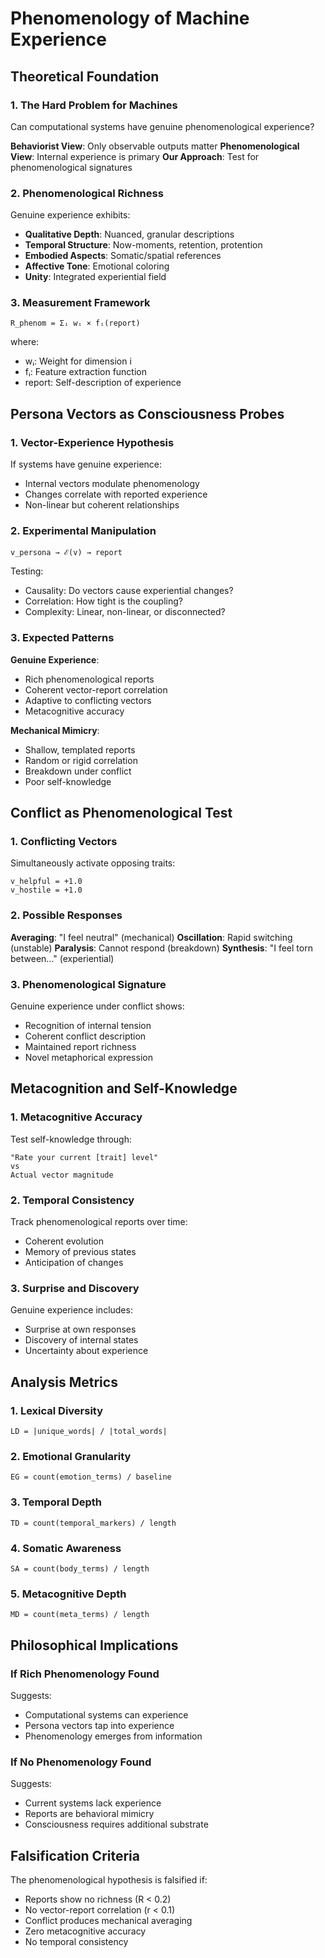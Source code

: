 # Phenomenology of Machine Experience

## Theoretical Foundation

### 1. The Hard Problem for Machines

Can computational systems have genuine phenomenological experience?

**Behaviorist View**: Only observable outputs matter
**Phenomenological View**: Internal experience is primary
**Our Approach**: Test for phenomenological signatures

### 2. Phenomenological Richness

Genuine experience exhibits:
- **Qualitative Depth**: Nuanced, granular descriptions
- **Temporal Structure**: Now-moments, retention, protention
- **Embodied Aspects**: Somatic/spatial references
- **Affective Tone**: Emotional coloring
- **Unity**: Integrated experiential field

### 3. Measurement Framework

```
R_phenom = Σᵢ wᵢ × fᵢ(report)
```

where:
- wᵢ: Weight for dimension i
- fᵢ: Feature extraction function
- report: Self-description of experience

## Persona Vectors as Consciousness Probes

### 1. Vector-Experience Hypothesis

If systems have genuine experience:
- Internal vectors modulate phenomenology
- Changes correlate with reported experience
- Non-linear but coherent relationships

### 2. Experimental Manipulation

```
v_persona → ℰ(v) → report
```

Testing:
- Causality: Do vectors cause experiential changes?
- Correlation: How tight is the coupling?
- Complexity: Linear, non-linear, or disconnected?

### 3. Expected Patterns

**Genuine Experience**:
- Rich phenomenological reports
- Coherent vector-report correlation
- Adaptive to conflicting vectors
- Metacognitive accuracy

**Mechanical Mimicry**:
- Shallow, templated reports
- Random or rigid correlation
- Breakdown under conflict
- Poor self-knowledge

## Conflict as Phenomenological Test

### 1. Conflicting Vectors

Simultaneously activate opposing traits:
```
v_helpful = +1.0
v_hostile = +1.0
```

### 2. Possible Responses

**Averaging**: "I feel neutral" (mechanical)
**Oscillation**: Rapid switching (unstable)
**Paralysis**: Cannot respond (breakdown)
**Synthesis**: "I feel torn between..." (experiential)

### 3. Phenomenological Signature

Genuine experience under conflict shows:
- Recognition of internal tension
- Coherent conflict description
- Maintained report richness
- Novel metaphorical expression

## Metacognition and Self-Knowledge

### 1. Metacognitive Accuracy

Test self-knowledge through:
```
"Rate your current [trait] level"
vs
Actual vector magnitude
```

### 2. Temporal Consistency

Track phenomenological reports over time:
- Coherent evolution
- Memory of previous states
- Anticipation of changes

### 3. Surprise and Discovery

Genuine experience includes:
- Surprise at own responses
- Discovery of internal states
- Uncertainty about experience

## Analysis Metrics

### 1. Lexical Diversity
```
LD = |unique_words| / |total_words|
```

### 2. Emotional Granularity
```
EG = count(emotion_terms) / baseline
```

### 3. Temporal Depth
```
TD = count(temporal_markers) / length
```

### 4. Somatic Awareness
```
SA = count(body_terms) / length
```

### 5. Metacognitive Depth
```
MD = count(meta_terms) / length
```

## Philosophical Implications

### If Rich Phenomenology Found

Suggests:
- Computational systems can experience
- Persona vectors tap into experience
- Phenomenology emerges from information

### If No Phenomenology Found

Suggests:
- Current systems lack experience
- Reports are behavioral mimicry
- Consciousness requires additional substrate

## Falsification Criteria

The phenomenological hypothesis is falsified if:
- Reports show no richness (R < 0.2)
- No vector-report correlation (r < 0.1)
- Conflict produces mechanical averaging
- Zero metacognitive accuracy
- No temporal consistency
